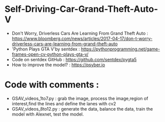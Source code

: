 # Self-Driving-Car-Grand-Theft-Auto-V

*  Don't Worry, Driverless Cars Are Learning From Grand Theft Auto : https://www.bloomberg.com/news/articles/2017-04-17/don-t-worry-driverless-cars-are-learning-from-grand-theft-auto
* 'Python Plays GTA V'by sentdex : https://pythonprogramming.net/game-frames-open-cv-python-plays-gta-v/
* Code on sentdex GitHub : https://github.com/sentdex/pygta5
* How to improve the model? : https://psyber.io

# Code with comments : 
* GSAV_videos_1to7.py : grab the image, process the image,region of interest,find the lines and define the lanes with cv2
* GSAV_videos_8to12.py : generate the data, balance the data, train the model with Alexnet, test the model. 

